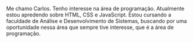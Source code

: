 Me chamo Carlos. 
Tenho interesse na área de programação. 
Atualmente estou apredendo sobre HTML, CSS e JavaScript.
Estou cursando a faculdade de Análise e Desenvolvimento de Sistemas, buscando por uma oportunidade nessa área que sempre tive interesse, que é a área de programação.
